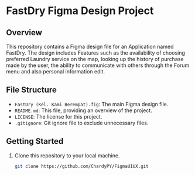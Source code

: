 # FastDry Figma Design Project

## Overview
This repository contains a Figma design file for an Application named FastDry. The design includes Features such as the availability of choosing preferred Laundry service on the map, looking up the history of purchase made by the user, the ability to communicate 
with others through the Forum menu and also personal information edit.

## File Structure
- `FastDry (Kel. Kami Berempat).fig`: The main Figma design file.
- `README.md`: This file, providing an overview of the project.
- `LICENSE`: The license for this project.
- `.gitignore`: Git ignore file to exclude unnecessary files.

## Getting Started
1. Clone this repository to your local machine.
   ```sh
   git clone https://github.com/ChardyPY/FigmaUIUX.git
